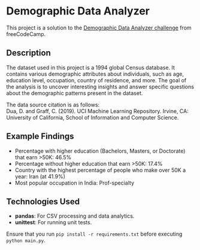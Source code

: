 # Demographic Data Analyzer

This project is a solution to the [Demographic Data Analyzer challenge](https://www.freecodecamp.org/learn/data-analysis-with-python/data-analysis-with-python-projects/demographic-data-analyzer) from freeCodeCamp.

## Description

The dataset used in this project is a 1994 global Census database. It contains various demographic attributes about individuals, such as age, education level, occupation, country of residence, and more. The goal of the analysis is to uncover interesting insights and answer specific questions about the demographic patterns present in the dataset.

The data source citation is as follows:  
Dua, D. and Graff, C. (2019). UCI Machine Learning Repository. Irvine, CA: University of California, School of Information and Computer Science.

## Example Findings

-   Percentage with higher education (Bachelors, Masters, or Doctorate) that earn >50K: 46.5%
-   Percentage without higher education that earn >50K: 17.4%
-   Country with the highest percentage of people who make over 50K a year: Iran (at 41.9%)
-   Most popular occupation in India: Prof-specialty

## Technologies Used

-   **pandas**: For CSV processing and data analytics.
-   **unittest**: For running unit tests.

Ensure that you run `pip install -r requirements.txt` before executing `python main.py`.
